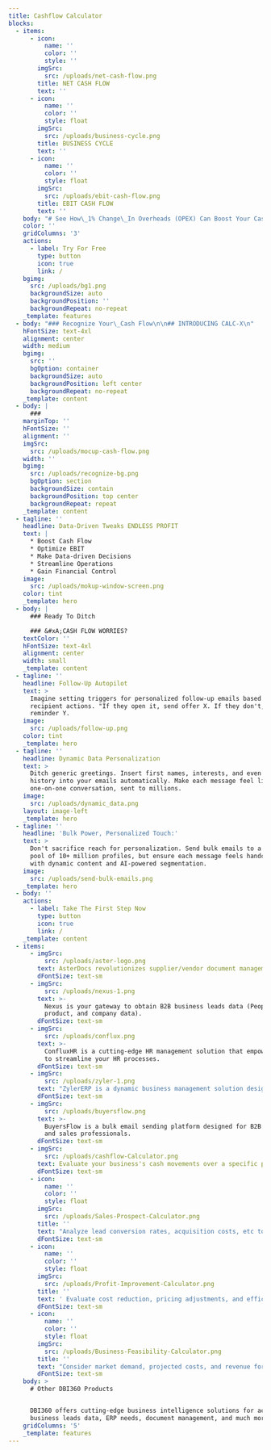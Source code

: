 ```yaml
---
title: Cashflow Calculator
blocks:
  - items:
      - icon:
          name: ''
          color: ''
          style: ''
        imgSrc:
          src: /uploads/net-cash-flow.png
        title: NET CASH FLOW
        text: ''
      - icon:
          name: ''
          color: ''
          style: float
        imgSrc:
          src: /uploads/business-cycle.png
        title: BUSINESS CYCLE
        text: ''
      - icon:
          name: ''
          color: ''
          style: float
        imgSrc:
          src: /uploads/ebit-cash-flow.png
        title: EBIT CASH FLOW
        text: ''
    body: "# See How\_1% Change\_In Overheads (OPEX) Can Boost Your Cash Flow\_By $8,000.\n\n## What would you like to check for?\n"
    color: ''
    gridColumns: '3'
    actions:
      - label: Try For Free
        type: button
        icon: true
        link: /
    bgimg:
      src: /uploads/bg1.png
      backgroundSize: auto
      backgroundPosition: ''
      backgroundRepeat: no-repeat
    _template: features
  - body: "### Recognize Your\_Cash Flow\n\n## INTRODUCING CALC-X\n"
    hFontSize: text-4xl
    alignment: center
    width: medium
    bgimg:
      src: ''
      bgOption: container
      backgroundSize: auto
      backgroundPosition: left center
      backgroundRepeat: no-repeat
    _template: content
  - body: |
      ###
    marginTop: ''
    hFontSize: ''
    alignment: ''
    imgSrc:
      src: /uploads/mocup-cash-flow.png
    width: ''
    bgimg:
      src: /uploads/recognize-bg.png
      bgOption: section
      backgroundSize: contain
      backgroundPosition: top center
      backgroundRepeat: repeat
    _template: content
  - tagline: ''
    headline: Data-Driven Tweaks ENDLESS PROFIT
    text: |
      * Boost Cash Flow
      * Optimize EBIT
      * Make Data-driven Decisions
      * Streamline Operations
      * Gain Financial Control
    image:
      src: /uploads/mokup-window-screen.png
    color: tint
    _template: hero
  - body: |
      ### Ready To Ditch

      ### &#xA;CASH FLOW WORRIES?
    textColor: ''
    hFontSize: text-4xl
    alignment: center
    width: small
    _template: content
  - tagline: ''
    headline: Follow-Up Autopilot
    text: >
      Imagine setting triggers for personalized follow-up emails based on
      recipient actions. "If they open it, send offer X. If they don't, send
      reminder Y.
    image:
      src: /uploads/follow-up.png
    color: tint
    _template: hero
  - tagline: ''
    headline: Dynamic Data Personalization
    text: >
      Ditch generic greetings. Insert first names, interests, and even purchase
      history into your emails automatically. Make each message feel like a
      one-on-one conversation, sent to millions.
    image:
      src: /uploads/dynamic_data.png
    layout: image-left
    _template: hero
  - tagline: ''
    headline: 'Bulk Power, Personalized Touch:'
    text: >
      Don't sacrifice reach for personalization. Send bulk emails to a massive
      pool of 10+ million profiles, but ensure each message feels handcrafted
      with dynamic content and AI-powered segmentation.
    image:
      src: /uploads/send-bulk-emails.png
    _template: hero
  - body: ''
    actions:
      - label: Take The First Step Now
        type: button
        icon: true
        link: /
    _template: content
  - items:
      - imgSrc:
          src: /uploads/aster-logo.png
        text: AsterDocs revolutionizes supplier/vendor document management.
        dFontSize: text-sm
      - imgSrc:
          src: /uploads/nexus-1.png
        text: >-
          Nexus is your gateway to obtain B2B business leads data (People,
          product, and company data). 
        dFontSize: text-sm
      - imgSrc:
          src: /uploads/conflux.png
        text: >-
          ConfluxHR is a cutting-edge HR management solution that empowers you
          to streamline your HR processes.
        dFontSize: text-sm
      - imgSrc:
          src: /uploads/zyler-1.png
        text: "ZylerERP is a dynamic business management solution designed to revolutionize operations.\n\t\t\t\t\t\t\t\t"
        dFontSize: text-sm
      - imgSrc:
          src: /uploads/buyersflow.png
        text: >-
          BuyersFlow is a bulk email sending platform designed for B2B marketers
          and sales professionals. 
        dFontSize: text-sm
      - imgSrc:
          src: /uploads/cashflow-Calculator.png
        text: Evaluate your business's cash movements over a specific period.
        dFontSize: text-sm
      - icon:
          name: ''
          color: ''
          style: float
        imgSrc:
          src: /uploads/Sales-Prospect-Calculator.png
        title: ''
        text: "Analyze lead conversion rates, acquisition costs, etc to forecast revenue from sales prospects.\n\t\t\t\t\t\t\t\t"
        dFontSize: text-sm
      - icon:
          name: ''
          color: ''
          style: float
        imgSrc:
          src: /uploads/Profit-Improvement-Calculator.png
        title: ''
        text: ' Evaluate cost reduction, pricing adjustments, and efficiency improvements to make informed decisions.'
        dFontSize: text-sm
      - icon:
          name: ''
          color: ''
          style: float
        imgSrc:
          src: /uploads/Business-Feasibility-Calculator.png
        title: ''
        text: "Consider market demand, projected costs, and revenue forecasts to make data-driven decisions.\n\t\t\t\t\t\t\t\t"
        dFontSize: text-sm
    body: >
      # Other DBI360 Products


      DBI360 offers cutting-edge business intelligence solutions for accessing
      business leads data, ERP needs, document management, and much more.
    gridColumns: '5'
    _template: features
---
```


